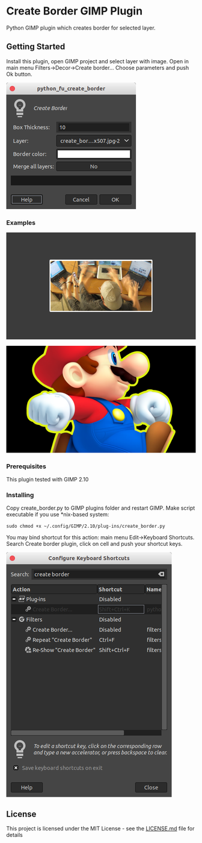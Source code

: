 # Create Border GIMP Plugin

Python GIMP plugin which creates border for selected layer.

## Getting Started

Install this plugin, open GIMP project and select layer with image. Open in main menu Filters->Decor->Create border...
Choose parameters and push Ok button.

![Screenshot](https://github.com/4ster/gimp-create-border-plugin/blob/master/docs/screenshot.png)

### Examples

![Automation](https://github.com/4ster/gimp-create-border-plugin/blob/master/docs/automation.png)

![Mario](https://github.com/4ster/gimp-create-border-plugin/blob/master/docs/mario.png)

### Prerequisites

This plugin tested with GIMP 2.10

### Installing

Copy create_border.py to GIMP plugins folder and restart GIMP. Make script executable if you use *nix-based system:
```
sudo chmod +x ~/.config/GIMP/2.10/plug-ins/create_border.py
```

You may bind shortcut for this action: main menu Edit->Keyboard Shortcuts. Search Create border plugin, click on cell and push your shortcut keys.

![Shortcut](https://github.com/4ster/gimp-create-border-plugin/blob/master/docs/shortcut.png)



## License

This project is licensed under the MIT License - see the [LICENSE.md](LICENSE.md) file for details